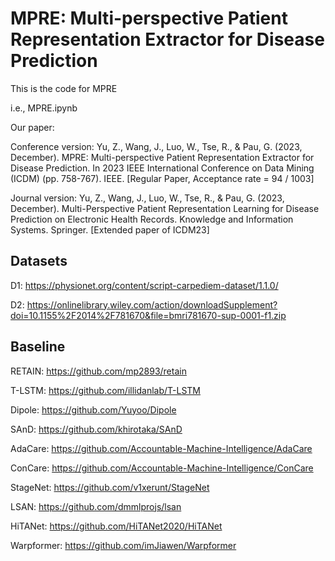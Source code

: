 # MPRE: Multi-perspective Patient Representation Extractor for Disease Prediction
This is the code for MPRE

i.e., MPRE.ipynb

Our paper:

Conference version: Yu, Z., Wang, J., Luo, W., Tse, R., & Pau, G. (2023, December). MPRE: Multi-perspective Patient Representation Extractor for Disease Prediction. In 2023 IEEE International Conference on Data Mining (ICDM) (pp. 758-767). IEEE. [Regular Paper, Acceptance rate = 94 / 1003]

Journal version: Yu, Z., Wang, J., Luo, W., Tse, R., & Pau, G. (2023, December). Multi-Perspective Patient Representation Learning for Disease Prediction on Electronic Health Records. Knowledge and Information Systems. Springer. [Extended paper of ICDM23]

## Datasets

D1: https://physionet.org/content/script-carpediem-dataset/1.1.0/ 

D2: https://onlinelibrary.wiley.com/action/downloadSupplement?doi=10.1155%2F2014%2F781670&file=bmri781670-sup-0001-f1.zip

## Baseline

RETAIN: https://github.com/mp2893/retain

T-LSTM: https://github.com/illidanlab/T-LSTM

Dipole: https://github.com/Yuyoo/Dipole

SAnD: https://github.com/khirotaka/SAnD

AdaCare: https://github.com/Accountable-Machine-Intelligence/AdaCare

ConCare: https://github.com/Accountable-Machine-Intelligence/ConCare

StageNet: https://github.com/v1xerunt/StageNet

LSAN: https://github.com/dmmlprojs/lsan

HiTANet: https://github.com/HiTANet2020/HiTANet

Warpformer: https://github.com/imJiawen/Warpformer


